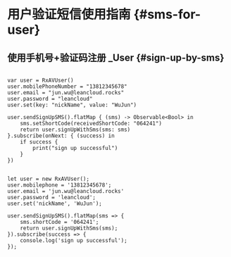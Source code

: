 # <a name="sms-for-user"></a> 用户验证短信使用指南 {#sms-for-user} 

## <a name="sign-up-by-sms"></a> 使用手机号+验证码注册 _User {#sign-up-by-sms} 


<pre><code class="swift">
var user = RxAVUser()
user.mobilePhoneNumber = "13812345678"
user.email = "jun.wu@leancloud.rocks"
user.password = "leancloud"
user.set(key: "nickName", value: "WuJun")

user.sendSignUpSMS().flatMap { (sms) -> Observable&#60;Bool> in
    sms.setShortCode(receivedShortCode: "064241")
    return user.signUpWithSms(sms: sms)
}.subscribe(onNext: { (success) in
    if success {
        print("sign up successful")
    }
})
</code></pre>

<pre><code class="ts">
let user = new RxAVUser();
user.mobilephone = '13812345678';
user.email = 'jun.wu@leancloud.rocks'
user.password = 'leancloud';
user.set('nickName', 'WuJun');

user.sendSignUpSMS().flatMap(sms => {
    sms.shortCode = '064241';
    return user.signUpWithSms(sms);
}).subscribe(success => {
    console.log('sign up successful');
});
</code></pre>


